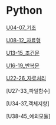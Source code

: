 # Python

[U04-07_기초](https://github.com/thgus0104/TIL/tree/master/Python/U04-07%20%EA%B8%B0%EC%B4%88)

[U08-12_자료형](https://github.com/thgus0104/TIL/tree/master/Python/U08-12%20%EC%9E%90%EB%A3%8C%ED%98%95)

[U13-15_조건문](https://github.com/thgus0104/TIL/tree/master/Python/U13-15%20%EC%A1%B0%EA%B1%B4%EB%AC%B8)

[U16-19_반복문](https://github.com/thgus0104/TIL/tree/master/Python/U16-19%20%EB%B0%98%EB%B3%B5%EB%AC%B8)

[U22-26_자료처리](https://github.com/thgus0104/TIL/tree/master/Python/U22-26%20%EC%9E%90%EB%A3%8C%EC%B2%98%EB%A6%AC)

[U27-33_파일함수]

[U34-37_객체지향]

[U38-45_예외모듈]

